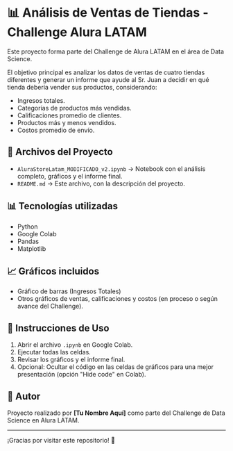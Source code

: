# 📊 Análisis de Ventas de Tiendas - Challenge Alura LATAM

Este proyecto forma parte del Challenge de Alura LATAM en el área de Data Science.

El objetivo principal es analizar los datos de ventas de cuatro tiendas diferentes y generar un informe que ayude al Sr. Juan a decidir en qué tienda debería vender sus productos, considerando:
- Ingresos totales.
- Categorías de productos más vendidas.
- Calificaciones promedio de clientes.
- Productos más y menos vendidos.
- Costos promedio de envío.

## 📂 Archivos del Proyecto
- `AluraStoreLatam_MODIFICADO_v2.ipynb` → Notebook con el análisis completo, gráficos y el informe final.
- `README.md` → Este archivo, con la descripción del proyecto.

## 📊 Tecnologías utilizadas
- Python
- Google Colab
- Pandas
- Matplotlib

## 📈 Gráficos incluidos
- Gráfico de barras (Ingresos Totales)
- Otros gráficos de ventas, calificaciones y costos (en proceso o según avance del Challenge).

## 🔎 Instrucciones de Uso
1. Abrir el archivo `.ipynb` en Google Colab.
2. Ejecutar todas las celdas.
3. Revisar los gráficos y el informe final.
4. Opcional: Ocultar el código en las celdas de gráficos para una mejor presentación (opción "Hide code" en Colab).

## 📌 Autor
Proyecto realizado por **[Tu Nombre Aquí]** como parte del Challenge de Data Science en Alura LATAM.

---

¡Gracias por visitar este repositorio! 🚀
